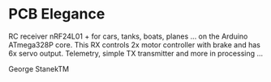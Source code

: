 # PCB Elegance
RC receiver nRF24L01 + for cars, tanks, boats, planes ... on the Arduino ATmega328P core. This RX controls 2x motor controller with brake and has 6x servo output. 
Telemetry, simple TX transmitter and more in processing ...

George StanekTM
